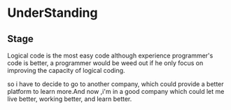 # UnderStanding

## Stage
Logical code is the most easy code although experience programmer's code is better,
a programmer would be weed out if he only focus on improving the capacity of
logical coding.

so i have to decide to go to another company, which could provide a better platform
to learn more.And now ,i'm in a good company which could let me live better,
working better, and learn better.
